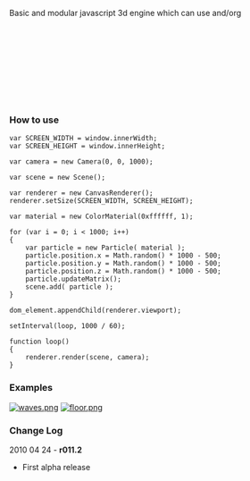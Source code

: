 Basic and modular javascript 3d engine which can use <canvas> and/org <svg> as renderer.

### How to use

	var SCREEN_WIDTH = window.innerWidth;
	var SCREEN_HEIGHT = window.innerHeight;

	var camera = new Camera(0, 0, 1000);

	var scene = new Scene();
	
	var renderer = new CanvasRenderer();
	renderer.setSize(SCREEN_WIDTH, SCREEN_HEIGHT);

	var material = new ColorMaterial(0xffffff, 1);

	for (var i = 0; i < 1000; i++)
	{
		var particle = new Particle( material );
		particle.position.x = Math.random() * 1000 - 500;
		particle.position.y = Math.random() * 1000 - 500;
		particle.position.z = Math.random() * 1000 - 500;
		particle.updateMatrix();
		scene.add( particle );
	}

	dom_element.appendChild(renderer.viewport);

	setInterval(loop, 1000 / 60);

	function loop()
	{
		renderer.render(scene, camera);
	}
	
### Examples

[![waves.png](http://github.com/mrdoob/three.js/raw/master/examples/particles/waves.png)](http://mrdoob.com/lab/javascript/three/particles/waves.html)
[![floor.png](http://github.com/mrdoob/three.js/raw/master/examples/particles/floor.png)](http://mrdoob.com/lab/javascript/three/particles/floor.html)

### Change Log

2010 04 24 - **r011.2**

* First alpha release
